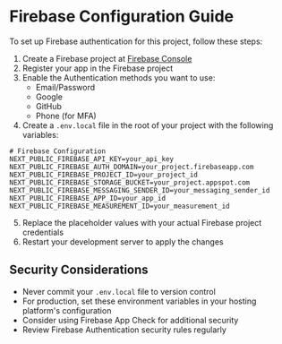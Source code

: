 # Firebase Configuration Guide

To set up Firebase authentication for this project, follow these steps:

1. Create a Firebase project at [Firebase Console](https://console.firebase.google.com/)
2. Register your app in the Firebase project
3. Enable the Authentication methods you want to use:
   - Email/Password
   - Google
   - GitHub
   - Phone (for MFA)
4. Create a `.env.local` file in the root of your project with the following variables:

```
# Firebase Configuration
NEXT_PUBLIC_FIREBASE_API_KEY=your_api_key
NEXT_PUBLIC_FIREBASE_AUTH_DOMAIN=your_project.firebaseapp.com
NEXT_PUBLIC_FIREBASE_PROJECT_ID=your_project_id
NEXT_PUBLIC_FIREBASE_STORAGE_BUCKET=your_project.appspot.com
NEXT_PUBLIC_FIREBASE_MESSAGING_SENDER_ID=your_messaging_sender_id
NEXT_PUBLIC_FIREBASE_APP_ID=your_app_id
NEXT_PUBLIC_FIREBASE_MEASUREMENT_ID=your_measurement_id
```

5. Replace the placeholder values with your actual Firebase project credentials
6. Restart your development server to apply the changes

## Security Considerations

- Never commit your `.env.local` file to version control
- For production, set these environment variables in your hosting platform's configuration
- Consider using Firebase App Check for additional security
- Review Firebase Authentication security rules regularly
